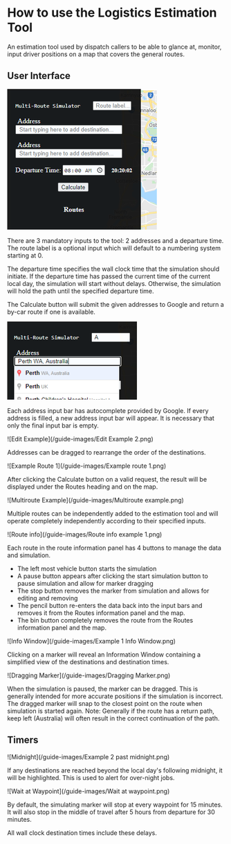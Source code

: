 # How to use the Logistics Estimation Tool

An estimation tool used by dispatch callers to be able to glance at, monitor, input driver positions on a map that covers the general routes.

## User Interface

![UI](/guide-images/UI.png)

There are 3 mandatory inputs to the tool: 2 addresses and a departure time. The route label is a optional input which will default to a numbering system starting at 0.

The departure time specifies the wall clock time that the simulation should initiate. If the departure time has passed the current time of the current local day, the simulation will start without delays. Otherwise, the simulation will hold the path until the specified departure time.

The Calculate button will submit the given addresses to Google and return a by-car route if one is available.

![Autocomplete](/guide-images/Autocomplete.png)

Each address input bar has autocomplete provided by Google. If every address is filled, a new address input bar will appear. It is necessary that only the final input bar is empty.

![Edit Example](/guide-images/Edit Example 2.png)

Addresses can be dragged to rearrange the order of the destinations.

![Example Route 1](/guide-images/Example route 1.png)

After clicking the Calculate button on a valid request, the result will be displayed under the Routes heading and on the map.

![Multiroute Example](/guide-images/Multiroute example.png)

Multiple routes can be independently added to the estimation tool and will operate completely independently according to their specified inputs.

![Route info](/guide-images/Route info example 1.png)

Each route in the route information panel has 4 buttons to manage the data and simulation. 
- The left most vehicle button starts the simulation
- A pause button appears after clicking the start simulation button to pause simulation and allow for marker dragging
- The stop button removes the marker from simulation and allows for editing and removing
- The pencil button re-enters the data back into the input bars and removes it from the Routes information panel and the map.
- The bin button completely removes the route from the Routes information panel and the map.

![Info Window](/guide-images/Example 1 Info Window.png)

Clicking on a marker will reveal an Information Window containing a simplified view of the destinations and destination times.

![Dragging Marker](/guide-images/Dragging Marker.png)

When the simulation is paused, the marker can be dragged. This is generally intended for more accurate positions if the simulation is incorrect. The dragged marker will snap to the closest point on the route when simulation is started again. Note: Generally if the route has a return path, keep left (Australia) will often result in the correct continuation of the path.

## Timers

![Midnight](/guide-images/Example 2 past midnight.png)

If any destinations are reached beyond the local day's following midnight, it will be highlighted. This is used to alert for over-night jobs.

![Wait at Waypoint](/guide-images/Wait at waypoint.png)

By default, the simulating marker will stop at every waypoint for 15 minutes. It will also stop in the middle of travel after 5 hours from departure for 30 minutes.

All wall clock destination times include these delays.